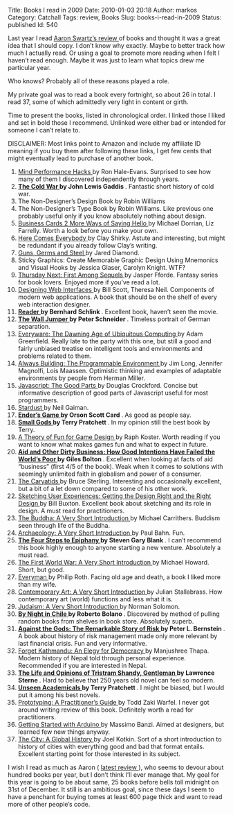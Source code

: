 Title: Books I read in 2009
Date: 2010-01-03 20:18
Author: markos
Category: Catchall
Tags: review, Books
Slug: books-i-read-in-2009
Status: published
Id: 540

<div>
 <p>
  Last year I read
  <a href="http://www.aaronsw.com/weblog/2008books" title="Last year's review">
   Aaron Swartz’s review
  </a>
  of books and thought it was a great idea that I should copy. I don’t know why exactly. Maybe to better track how much I actually read. Or using a goal to promote more reading when I felt I haven’t read enough. Maybe it was just to learn what topics drew me particular year.
 </p>
 <p>
  Who knows? Probably all of these reasons played a role.
 </p>
 <p>
  My private goal was to read a book every fortnight, so about 26 in total. I read 37, some of which admittedly very light in content or girth.
 </p>
 <p>
  Time to present the books, listed in chronological order. I linked those I liked and set in bold those I recommend. Unlinked were either bad or intended for someone I can’t relate to.
 </p>
 <p>
  DISCLAIMER: Most links point to Amazon and include my affiliate ID meaning if you buy them after following these links, I get few cents that might eventually lead to purchase of another book.
 </p>
 <ol>
  <li>
   <a href="http://oreilly.com/catalog/9780596101534/">
    Mind Performance Hacks
   </a>
   by Ron Hale-Evans. Surprised to see how many of them I discovered independently through years.
  </li>
  <li>
   <strong>
    <a href="http://www.amazon.com/gp/product/1594200629?ie=UTF8&amp;tag=devel-20&amp;linkCode=as2&amp;camp=1789&amp;creative=390957&amp;creativeASIN=1594200629">
     The Cold War
    </a>
    by John Lewis Gaddis
   </strong>
   . Fantastic short history of cold war.
  </li>
  <li>
   The Non-Designer’s Design Book by Robin Williams
  </li>
  <li>
   The Non-Designer’s Type Book by Robin Williams. Like previous one probably useful only if you know absolutely nothing about design.
  </li>
  <li>
   <a href="http://www.amazon.com/gp/product/1856694771?ie=UTF8&amp;tag=devel-20&amp;linkCode=as2&amp;camp=1789&amp;creative=390957&amp;creativeASIN=1856694771">
    Business Cards 2 More Ways of Saying Hello
   </a>
   by Michael Dorrian, Liz Farrelly. Worth a look before you make your own.
  </li>
  <li>
   <a href="http://www.amazon.com/gp/product/0143114948?ie=UTF8&amp;tag=devel-20&amp;linkCode=as2&amp;camp=1789&amp;creative=390957&amp;creativeASIN=0143114948">
    Here Comes Everybody
   </a>
   by Clay Shirky. Astute and interesting, but might be redundant if you already follow Clay’s writing.
  </li>
  <li>
   <a href="http://www.amazon.com/gp/product/0393317552?ie=UTF8&amp;tag=devel-20&amp;linkCode=as2&amp;camp=1789&amp;creative=390957&amp;creativeASIN=0393317552">
    Guns, Germs and Steel
   </a>
   by Jared Diamond.
  </li>
  <li>
   Sticky Graphics: Create Memorable Graphic Design Using Mnemonics and Visual Hooks by Jessica Glaser, Carolyn Knight. WTF?
  </li>
  <li>
   <a href="http://www.amazon.com/gp/product/0670038717?ie=UTF8&amp;tag=devel-20&amp;linkCode=as2&amp;camp=1789&amp;creative=390957&amp;creativeASIN=0670038717">
    Thursday Next: First Among Sequels
   </a>
   by Jasper Fforde. Fantasy series for book lovers. Enjoyed more if you’ve read a lot.
  </li>
  <li>
   <a href="http://www.amazon.com/gp/product/0596516258?ie=UTF8&amp;tag=devel-20&amp;linkCode=as2&amp;camp=1789&amp;creative=390957&amp;creativeASIN=0596516258">
    Designing Web Interfaces
   </a>
   by Bill Scott, Theresa Neil. Components of modern web applications. A book that should be on the shelf of every web interaction designer.
  </li>
  <li>
   <strong>
    <a href="http://www.amazon.com/gp/product/0307454894?ie=UTF8&amp;tag=devel-20&amp;linkCode=as2&amp;camp=1789&amp;creative=390957&amp;creativeASIN=0307454894">
     Reader
    </a>
    by Bernhard Schlink
   </strong>
   . Excellent book, haven’t seen the movie.
  </li>
  <li>
   <strong>
    <a href="http://www.amazon.com/gp/product/0226739414?ie=UTF8&amp;tag=devel-20&amp;linkCode=as2&amp;camp=1789&amp;creative=390957&amp;creativeASIN=0226739414">
     The Wall Jumper
    </a>
    by Peter Schneider
   </strong>
   . Timeless portrait of German separation.
  </li>
  <li>
   <a href="http://www.amazon.com/gp/product/0321384016?ie=UTF8&amp;tag=devel-20&amp;linkCode=as2&amp;camp=1789&amp;creative=390957&amp;creativeASIN=0321384016">
    Everyware: The Dawning Age of Ubiquitous Computing
   </a>
   by Adam Greenfield. Really late to the party with this one, but still a good and fairly unbiased treatise on intelligent tools and environments and problems related to them.
  </li>
  <li>
   <a href="http://www.hermanmiller.com/AlwaysBuilding/">
    Always Building: The Programmable Environment
   </a>
   by Jim Long, Jennifer Magnolfi, Lois Maassen. Optimistic thinking and examples of adaptable environments by people from Herman Miller.
  </li>
  <li>
   <a href="http://www.amazon.com/gp/product/0596517742?ie=UTF8&amp;tag=devel-20&amp;linkCode=as2&amp;camp=1789&amp;creative=390957&amp;creativeASIN=0596517742">
    Javascript: The Good Parts
   </a>
   by Douglas Crockford. Concise but informative description of good parts of Javascript useful for most programmers.
  </li>
  <li>
   <a href="http://www.amazon.com/gp/product/0060934719?ie=UTF8&amp;tag=devel-20&amp;linkCode=as2&amp;camp=1789&amp;creative=390957&amp;creativeASIN=0060934719">
    Stardust
   </a>
   by Neil Gaiman.
  </li>
  <li>
   <strong>
    <a href="http://www.amazon.com/gp/product/0812550706?ie=UTF8&amp;tag=devel-20&amp;linkCode=as2&amp;camp=1789&amp;creative=390957&amp;creativeASIN=0812550706">
     Ender’s Game
    </a>
    by Orson Scott Card
   </strong>
   . As good as people say.
  </li>
  <li>
   <strong>
    <a href="http://www.amazon.com/gp/product/0061092177?ie=UTF8&amp;tag=devel-20&amp;linkCode=as2&amp;camp=1789&amp;creative=390957&amp;creativeASIN=0061092177">
     Small Gods
    </a>
    by Terry Pratchett
   </strong>
   . In my opinion still the best book by Terry.
  </li>
  <li>
   <a href="http://www.amazon.com/gp/product/1932111972?ie=UTF8&amp;tag=devel-20&amp;linkCode=as2&amp;camp=1789&amp;creative=390957&amp;creativeASIN=1932111972">
    A Theory of Fun for Game Design
   </a>
   by Raph Koster. Worth reading if you want to know what makes games fun and what to expect in future.
  </li>
  <li>
   <strong>
    <a href="http://www.amazon.com/gp/product/0091914353?ie=UTF8&amp;tag=devel-20&amp;linkCode=as2&amp;camp=1789&amp;creative=390957&amp;creativeASIN=0091914353">
     Aid and Other Dirty Business: How Good Intentions Have Failed the World’s Poor
    </a>
    by Giles Bolton
   </strong>
   . Excellent when looking at facts of aid “business” (first 4/5 of the book). Weak when it comes to solutions with seemingly unlimited faith in globalism and power of a consumer.
  </li>
  <li>
   <a href="http://www.amazon.com/gp/product/0345460626?ie=UTF8&amp;tag=devel-20&amp;linkCode=as2&amp;camp=1789&amp;creative=390957&amp;creativeASIN=0345460626">
    The Caryatids
   </a>
   by Bruce Sterling. Interesting and occasionally excellent, but a bit of a let down compared to some of his other work.
  </li>
  <li>
   <a href="http://www.amazon.com/gp/product/0123740371?ie=UTF8&amp;tag=devel-20&amp;linkCode=as2&amp;camp=1789&amp;creative=390957&amp;creativeASIN=0123740371">
    Sketching User Experiences: Getting the Design Right and the Right Design
   </a>
   by Bill Buxton. Excellent book about sketching and its role in design. A must read for practitioners.
  </li>
  <li>
   <a href="http://www.amazon.com/gp/product/0192854534?ie=UTF8&amp;tag=devel-20&amp;linkCode=as2&amp;camp=1789&amp;creative=390957&amp;creativeASIN=0192854534">
    The Buddha: A Very Short Introduction
   </a>
   by Michael Carrithers. Buddism seen through life of the Buddha.
  </li>
  <li>
   <a href="http://www.amazon.com/gp/product/0192853791?ie=UTF8&amp;tag=devel-20&amp;linkCode=as2&amp;camp=1789&amp;creative=390957&amp;creativeASIN=0192853791">
    Archaeology: A Very Short Introduction
   </a>
   by Paul Bahn. Fun.
  </li>
  <li>
   <strong>
    <a href="http://www.amazon.com/gp/product/0976470705?ie=UTF8&amp;tag=devel-20&amp;linkCode=as2&amp;camp=1789&amp;creative=390957&amp;creativeASIN=0976470705">
     The Four Steps to Epiphany
    </a>
    by Steven Gary Blank
   </strong>
   . I can’t recommend this book highly enough to anyone starting a new venture. Absolutely a must read.
  </li>
  <li>
   <a href="http://www.amazon.com/gp/product/0199205590?ie=UTF8&amp;tag=devel-20&amp;linkCode=as2&amp;camp=1789&amp;creative=390957&amp;creativeASIN=0199205590">
    The First World War: A Very Short Introduction
   </a>
   by Michael Howard. Short, but good.
  </li>
  <li>
   <a href="http://www.amazon.com/Everyman-Philip-Roth/dp/061873516X">
    Everyman
   </a>
   by Philip Roth. Facing old age and death, a book I liked more than my wife.
  </li>
  <li>
   <a href="http://www.amazon.com/gp/product/0192806467?ie=UTF8&amp;tag=devel-20&amp;linkCode=as2&amp;camp=1789&amp;creative=390957&amp;creativeASIN=0192806467">
    Contemporary Art: A Very Short Introduction
   </a>
   by Julian Stallabrass. How contemporary art (world) functions and less what it is.
  </li>
  <li>
   <a href="http://www.amazon.com/gp/product/0192853902?ie=UTF8&amp;tag=devel-20&amp;linkCode=as2&amp;camp=1789&amp;creative=390957&amp;creativeASIN=0192853902">
    Judaism: A Very Short Introduction
   </a>
   by Norman Solomon.
  </li>
  <li>
   <strong>
    <a href="http://www.amazon.com/gp/product/0811215474?ie=UTF8&amp;tag=devel-20&amp;linkCode=as2&amp;camp=1789&amp;creative=390957&amp;creativeASIN=0811215474">
     By Night in Chile
    </a>
    by Roberto Bolano
   </strong>
   . Discovered by method of pulling random books from shelves in book store. Absolutely superb.
  </li>
  <li>
   <strong>
    <a href="http://www.amazon.com/gp/product/0471295639?ie=UTF8&amp;tag=devel-20&amp;linkCode=as2&amp;camp=1789&amp;creative=390957&amp;creativeASIN=0471295639">
     Against the Gods: The Remarkable Story of Risk
    </a>
    by Peter L. Bernstein
   </strong>
   . A book about history of risk management made only more relevant by last financial crisis. Fun and very informative.
  </li>
  <li>
   <a href="http://www.amazon.com/gp/product/0670058122?ie=UTF8&amp;tag=devel-20&amp;linkCode=as2&amp;camp=1789&amp;creative=390957&amp;creativeASIN=0670058122">
    Forget Kathmandu: An Elegy for Democracy
   </a>
   by Manjushree Thapa. Modern history of Nepal told through personal experience. Recommended if you are interested in Nepal.
  </li>
  <li>
   <strong>
    <a href="http://www.amazon.com/gp/product/0140435050?ie=UTF8&amp;tag=devel-20&amp;linkCode=as2&amp;camp=1789&amp;creative=390957&amp;creativeASIN=0140435050">
     The Life and Opinions of Tristram Shandy, Gentleman
    </a>
    by Lawrence Sterne
   </strong>
   . Hard to believe that 250 years old novel can feel so modern.
  </li>
  <li>
   <strong>
    <a href="http://www.amazon.com/gp/product/0061161705?ie=UTF8&amp;tag=devel-20&amp;linkCode=as2&amp;camp=1789&amp;creative=390957&amp;creativeASIN=0061161705">
     Unseen Academicals
    </a>
    by Terry Pratchett
   </strong>
   . I might be biased, but I would put it among his best novels.
  </li>
  <li>
   <a href="http://www.rosenfeldmedia.com/books/prototyping/">
    Prototyping: A Practitioner’s Guide
   </a>
   by Todd Zaki Warfel. I never got around writing review of this book. Definitely worth a read for practitioners.
  </li>
  <li>
   <a href="http://www.amazon.com/gp/product/0596155514?ie=UTF8&amp;tag=devel-20&amp;linkCode=as2&amp;camp=1789&amp;creative=390957&amp;creativeASIN=0596155514">
    Getting Started with Arduino
   </a>
   by Massimo Banzi. Aimed at designers, but learned few new things anyway.
  </li>
  <li>
   <a href="http://www.amazon.com/gp/product/0679603360?ie=UTF8&amp;tag=devel-20&amp;linkCode=as2&amp;camp=1789&amp;creative=390957&amp;creativeASIN=0679603360">
    The City: A Global History
   </a>
   by Joel Kotkin. Sort of a short introduction to history of cities with everything good and bad that format entails. Excellent starting point for those interested in its subject.
  </li>
 </ol>
 <p>
  I wish I read as much as Aaron (
  <a href="http://www.aaronsw.com/weblog/books2009">
   latest review
  </a>
  ), who seems to devour about hundred books per year, but I don’t think I’ll ever manage that. My goal for this year is going to be about same, 25 books before bells toll midnight on 31st of December. It still is an ambitious goal, since these days I seem to have a penchant for buying tomes at least 600 page thick and want to read more of other people’s code.
 </p>
</div>
